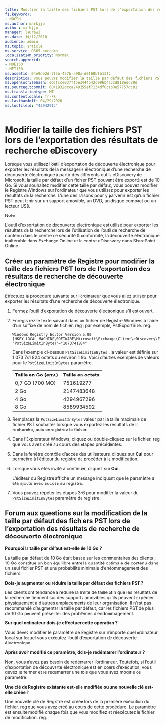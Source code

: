 ```yaml
---
title: Modifier la taille des fichiers PST lors de l’exportation des résultats de recherche eDiscovery
f1.keywords:
- NOCSH
ms.author: markjjo
author: markjjo
manager: laurawi
ms.date: 10/12/2018
audience: Admin
ms.topic: article
ms.service: O365-seccomp
localization_priority: Normal
search.appverid:
- MOE150
- MET150
ms.assetid: 04e9de2d-765b-457b-a98a-d0f60bfb13f2
description: Vous pouvez modifier la taille par défaut des fichiers PST téléchargés sur votre ordinateur lorsque vous exportez les résultats de recherche de découverte électronique.
ms.openlocfilehash: eb5fcce037ff5e3444b42c996b4a32d818edd29d
ms.sourcegitcommit: 60c1932dcca249355ef7134df0ceb0e57757dc81
ms.translationtype: MT
ms.contentlocale: fr-FR
ms.lasthandoff: 04/29/2020
ms.locfileid: "43942917"
---
```

# <a name="change-the-size-of-pst-files-when-exporting-ediscovery-search-results"></a>Modifier la taille des fichiers PST lors de l’exportation des résultats de recherche eDiscovery

Lorsque vous utilisez l’outil d’exportation de découverte électronique pour exporter les résultats de la messagerie électronique d’une recherche de découverte électronique à partir des différents outils eDiscovery de Microsoft, la taille par défaut d’un fichier PST pouvant être exporté est de 10 Go. Si vous souhaitez modifier cette taille par défaut, vous pouvez modifier le Registre Windows sur l’ordinateur que vous utilisez pour exporter les résultats de la recherche. L’une des raisons pour y parvenir est qu’un fichier PST peut tenir sur un support amovible, un DVD, un disque compact ou un lecteur USB. 
  
> [!NOTE]
> L’outil d’exportation de découverte électronique est utilisé pour exporter les résultats de la recherche lors de l’utilisation de l’outil de recherche de contenu dans le centre de sécurité & conformité, la découverte électronique inaltérable dans Exchange Online et le centre eDiscovery dans SharePoint Online.
  
## <a name="create-a-registry-setting-to-change-the-size-of-pst-files-when-you-export-ediscovery-search-results"></a>Créer un paramètre de Registre pour modifier la taille des fichiers PST lors de l’exportation des résultats de recherche de découverte électronique

Effectuez la procédure suivante sur l’ordinateur que vous allez utiliser pour exporter les résultats d’une recherche de découverte électronique.
  
1. Fermez l’outil d’exportation de découverte électronique s’il est ouvert. 
    
2. Enregistrez le texte suivant dans un fichier de Registre Windows à l’aide d’un suffixe de nom de fichier. reg ; par exemple, PstExportSize. reg. 
    
    ```text
    Windows Registry Editor Version 5.00
    [HKEY_LOCAL_MACHINE\SOFTWARE\Microsoft\Exchange\Client\eDiscovery\ExportTool]
    "PstSizeLimitInBytes"="1073741824"
    ```

    Dans l’exemple ci-dessus `PstSizeLimitInBytes` , la valeur est définie sur 1 073 741 824 octets ou environ 1 Go. Voici d’autres exemples de valeurs pour le `PstSizeLimitInBytes` paramètre. 
    
    |**Taille en Go (env.)**|**Taille en octets**|
    |:-----|:-----|
    |0,7 GO (700 MO)  <br/> |751619277  <br/> |
    |2 Go  <br/> |2147483648  <br/> |
    |4 Go  <br/> |4294967296  <br/> |
    |8 Go  <br/> |8589934592  <br/> |
   
3. Remplacez la `PstSizeLimitInBytes` valeur par la taille maximale de fichier PST souhaitée lorsque vous exportez les résultats de la recherche, puis enregistrez le fichier. 
    
4. Dans l’Explorateur Windows, cliquez ou double-cliquez sur le fichier. reg que vous avez créé au cours des étapes précédentes.
    
5. Dans la fenêtre contrôle d’accès des utilisateurs, cliquez sur **Oui** pour permettre à l’éditeur du registre de procéder à la modification. 
    
6. Lorsque vous êtes invité à continuer, cliquez sur **Oui**.
    
    L’éditeur du Registre affiche un message indiquant que le paramètre a été ajouté avec succès au registre.
    
7. Vous pouvez répéter les étapes 3-6 pour modifier la valeur du `PstSizeLimitInBytes` paramètre de registre. 
  
## <a name="frequently-asked-questions-about-changing-the-default-size-of-pst-files-when-you-export-ediscovery-search-results"></a>Forum aux questions sur la modification de la taille par défaut des fichiers PST lors de l’exportation des résultats de recherche de découverte électronique

 **Pourquoi la taille par défaut est-elle de 10 Go ?**
  
La taille par défaut de 10 Go était basée sur les commentaires des clients ; 10 Go constitue un bon équilibre entre la quantité optimale de contenu dans un seul fichier PST et une probabilité minimale d’endommagement des fichiers.
  
 **Dois-je augmenter ou réduire la taille par défaut des fichiers PST ?**
  
Les clients ont tendance à réduire la limite de taille afin que les résultats de la recherche tiennent sur des supports amovibles qu’ils peuvent expédier physiquement à d’autres emplacements de leur organisation. Il n’est pas recommandé d’augmenter la taille par défaut, car les fichiers PST de plus de 10 Go peuvent présenter des problèmes d’endommagement.
  
 **Sur quel ordinateur dois-je effectuer cette opération ?**
  
Vous devez modifier le paramètre de Registre sur n’importe quel ordinateur local sur lequel vous exécutez l’outil d’exportation de découverte électronique.
  
 **Après avoir modifié ce paramètre, dois-je redémarrer l’ordinateur ?**
  
Non, vous n’avez pas besoin de redémarrer l’ordinateur. Toutefois, si l’outil d’exportation de découverte électronique est en cours d’exécution, vous devez le fermer et le redémarrer une fois que vous avez modifié ce paramètre.
  
 **Une clé de Registre existante est-elle modifiée ou une nouvelle clé est-elle créée ?**
  
Une nouvelle clé de Registre est créée lors de la première exécution du fichier. reg que vous avez créé au cours de cette procédure. Le paramètre est ensuite modifié chaque fois que vous modifiez et réexécutez le fichier de modification. reg.
